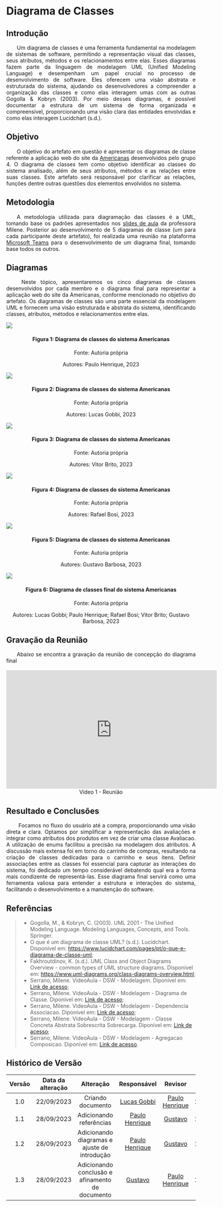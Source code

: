 # Diagrama de Classes

## Introdução

<div align="justify">
&emsp;&emsp;Um diagrama de classes é uma ferramenta fundamental na modelagem de sistemas de software, permitindo a representação visual das classes, seus atributos, métodos e os relacionamentos entre elas. Esses diagramas fazem parte da linguagem de modelagem UML (Unified Modeling Language) e desempenham um papel crucial no processo de desenvolvimento de software. Eles oferecem uma visão abstrata e estruturada do sistema, ajudando os desenvolvedores a compreender a organização das classes e como elas interagem umas com as outras Gogolla & Kobryn (2003). Por meio desses diagramas, é possível documentar a estrutura de um sistema de forma organizada e compreensível, proporcionando uma visão clara das entidades envolvidas e como elas interagem Lucidchart (s.d.).
</div>

## Objetivo

<div align="justify">
&emsp;&emsp;O objetivo do artefato em questão é apresentar os diagramas de classe referente a aplicação web do site da <a href="https://www.americanas.com.br/">Americanas</a> desenvolvidos pelo grupo 4. O diagrama de classes tem como objetivo identificar as classes do sistema analisado, além de seus atributos, métodos e as relações entre suas classes. Este artefato será responsável por clarificar as relações, funções dentre outras questões dos elementos envolvidos no sistema.
</div>

## Metodologia

<div align="justify">
&emsp;&emsp;A metodologia utilizada para diagramação das classes é a UML, tomando base os padrões apresentados nos <a href="https://aprender3.unb.br/pluginfile.php/2649429/mod_label/intro/Arquitetura%20e%20Desenho%20de%20Software%20-%20Aula%20Modelagem%20UML%20Est%C3%A1tica%20-%20Profa.%20Milene.pdf">slides de aula</a> da professora Milene. Posterior ao desenvolvimento de 5 diagramas de classe (um para cada participante deste artefato), foi realizada uma reunião na plataforma <a href="">Microsoft Teams</a> para o desenvolvimento de um diagrama final, tomando base todos os outros. 
</div>

## Diagramas

<div align="justify">
&emsp;&emsp; Neste tópico, apresentaremos os cinco diagramas de classes desenvolvidos por cada membro e o diagrama final para representar a aplicação web do site da Americanas, conforme mencionado no objetivo do artefato. Os diagramas de classes são uma parte essencial da modelagem UML e fornecem uma visão estruturada e abstrata do sistema, identificando classes, atributos, métodos e relacionamentos entre elas.

![](../../images/t2-Modelagem/diagrama-classes-Paulo.png)

<h4 align = "center"> Figura 1: Diagrama de classes do sistema Americanas </h4>
<p align = "center"> Fonte: Autoria própria </p>
<p align = "center"> Autores: Paulo Henrique, 2023 </p>

![](../../images/t2-Modelagem/diagrama-classes-Lucas.jpeg)

<h4 align = "center"> Figura 2: Diagrama de classes do sistema Americanas </h4>
<p align = "center"> Fonte: Autoria própria </p>
<p align = "center"> Autores: Lucas Gobbi, 2023 </p>

![](../../images/t2-Modelagem/diagrama-classes-Vitor.png)

<h4 align = "center"> Figura 3: Diagrama de classes do sistema Americanas </h4>
<p align = "center"> Fonte: Autoria própria </p>
<p align = "center"> Autores: Vitor Brito, 2023 </p>

![](../../images/t2-Modelagem/diagrama-classes-RafaelBosi.png)

<h4 align = "center"> Figura 4: Diagrama de classes do sistema Americanas </h4>
<p align = "center"> Fonte: Autoria própria </p>
<p align = "center"> Autores: Rafael Bosi, 2023 </p>

![](../../images/t2-Modelagem/diagrama-classes-Gustavo.png)

<h4 align = "center"> Figura 5: Diagrama de classes do sistema Americanas </h4>
<p align = "center"> Fonte: Autoria própria </p>
<p align = "center"> Autores: Gustavo Barbosa, 2023 </p>

![](../../images/t2-Modelagem/diagrama-classes-Final.png)

<h4 align = "center"> Figura 6: Diagrama de classes final do sistema Americanas </h4>
<p align = "center"> Fonte: Autoria própria </p>
<p align = "center"> Autores: Lucas Gobbi; Paulo Henrique; Rafael Bosi; Vitor Brito; Gustavo Barbosa, 2023 </p>
</div>

## Gravação da Reunião

<div align= "justify">
&emsp;&emsp;Abaixo se encontra a gravação da reunião de concepção do diagrama final
</div>
<br>
<iframe width="560" height="315" src="https://www.youtube.com/embed/NbPtnir7CRA" title="YouTube video player" frameborder="0" allow="accelerometer; autoplay; clipboard-write; encrypted-media; gyroscope; picture-in-picture; web-share" allowfullscreen></iframe>
<div align="center">Vídeo 1 - Reunião</div>

## Resultado e Conclusões

<div align="justify">
&emsp;&emsp; Focamos no fluxo do usuário até a compra, proporcionando uma visão direta e clara. Optamos por simplificar a representação das avaliações e integrar como atributos dos produtos em vez de criar uma classe Avaliacao. A utilização de enums facilitou a precisão na modelagem dos atributos. A discussão mais extensa foi em torno do carrinho de compras, resultando na criação de classes dedicadas para o carrinho e seus itens. Definir associações entre as classes foi essencial para capturar as interações do sistema, foi dedicado um tempo considerável debatendo qual era a forma mais condizente de representá-las. Esse diagrama final servirá como uma ferramenta valiosa para entender a estrutura e interações do sistema, facilitando o desenvolvimento e a manutenção do software.
</div>

## Referências

> - Gogolla, M., & Kobryn, C. (2003). UML 2001 - The Unified Modeling Language. Modeling Languages, Concepts, and Tools. Springer.
> - O que é um diagrama de classe UML? (s.d.). Lucidchart. Disponível em: https://www.lucidchart.com/pages/pt/o-que-e-diagrama-de-classe-uml;
> - Fakhroutdinov, K. (s.d.). UML Class and Object Diagrams Overview - common types of UML structure diagrams. Disponível em: https://www.uml-diagrams.org/class-diagrams-overview.html;
> - Serrano, Milene. VideoAula - DSW - Modelagem. Diponível em: [Link de acesso](https://unbbr-my.sharepoint.com/personal/mileneserrano_unb_br/_layouts/15/stream.aspx?id=%2Fpersonal%2Fmileneserrano%5Funb%5Fbr%2FDocuments%2FArqDSW%20%2D%20V%C3%ADdeosOriginais%2F05a%20%2D%20VideoAula%20%2D%20DSW%2DModelagem%2Emp4&ga=1);
> - Serrano, Milene. VideoAula - DSW - Modelagem - Diagrama de Classe. Diponível em: [Link de acesso](https://unbbr-my.sharepoint.com/personal/mileneserrano_unb_br/_layouts/15/stream.aspx?id=%2Fpersonal%2Fmileneserrano%5Funb%5Fbr%2FDocuments%2FArqDSW%20%2D%20V%C3%ADdeosOriginais%2F05b%20%2D%20VideoAula%20%2D%20DSW%2DModelagem%20%2D%20Diagrama%20de%20Classe%2Emp4&ga=1);
> - Serrano, Milene. VideoAula - DSW - Modelagem - Dependencia Associacao. Diponível em: [Link de acesso](https://unbbr-my.sharepoint.com/personal/mileneserrano_unb_br/_layouts/15/stream.aspx?id=%2Fpersonal%2Fmileneserrano%5Funb%5Fbr%2FDocuments%2FArqDSW%20%2D%20V%C3%ADdeosOriginais%2F05c%20%2D%20VideoAula%20%2D%20DSW%2DModelagem%20%2D%20Dependencia%20Associacao%2Emp4&ga=1);
> - Serrano, Milene. VideoAula - DSW - Modelagem - Classe Concreta Abstrata Sobrescrita Sobrecarga. Diponível em: [Link de acesso](https://unbbr-my.sharepoint.com/personal/mileneserrano_unb_br/_layouts/15/stream.aspx?id=%2Fpersonal%2Fmileneserrano%5Funb%5Fbr%2FDocuments%2FArqDSW%20%2D%20V%C3%ADdeosOriginais%2F05d%20%2D%20VideoAula%20%2D%20DSW%2DModelagem%20%2D%20Classe%20Concreta%20Abstrata%20Sobrescrita%20Sobrecarga%2Emp4&ga=1);
> - Serrano, Milene. VideoAula - DSW - Modelagem - Agregacao Composicao. Diponível em: [Link de acesso](https://unbbr-my.sharepoint.com/personal/mileneserrano_unb_br/_layouts/15/stream.aspx?id=%2Fpersonal%2Fmileneserrano%5Funb%5Fbr%2FDocuments%2FArqDSW%20%2D%20V%C3%ADdeosOriginais%2F05e%20%2D%20VideoAula%20%2D%20DSW%2DModelagem%20%2D%20Agregacao%20Composicao%2Emp4&ga=1).

## Histórico de Versão

| Versão | Data da alteração |                  Alteração                   |                   Responsável                   |                     Revisor                     | Data de revisão |
| :----: | :---------------: | :------------------------------------------: | :---------------------------------------------: | :---------------------------------------------: | :-------------: |
|  1.0   |    22/09/2023     |              Criando documento               | [Lucas Gobbi](https://github.com/lucasbergholz) | [Paulo Henrique](https://github.com/owhenrique) |   28/09/2023    |
|  1.1   |    28/09/2023     |           Adicionando referências            | [Paulo Henrique](https://github.com/owhenrique) |         [Gustavo](https://github.com/brbsg)          |   28/09/2023    |
|  1.2   |    28/09/2023     | Adicionando diagramas e ajuste de introdução | [Paulo Henrique](https://github.com/owhenrique) |         [Gustavo](https://github.com/brbsg)          |   28/09/2023    |
|  1.3   |    28/09/2023     | Adicionando conclusão e afinamento de documento | [Gustavo](https://github.com/brbsg)  | [Paulo Henrique](https://github.com/owhenrique) |   29/09/2023    |
